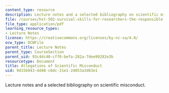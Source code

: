 ```yaml
---
content_type: resource
description: Lecture notes and a selected bibliography on scientific misconduct.
file: /courses/hst-502-survival-skills-for-researchers-the-responsible-conduct-of-research-spring-2003/9d15b943dd48c6dc21e124053a3d63e1_8allegationsofScie.pdf
file_type: application/pdf
learning_resource_types:
- Lecture Notes
license: https://creativecommons.org/licenses/by-nc-sa/4.0/
ocw_type: OCWFile
parent_title: Lecture Notes
parent_type: CourseSection
parent_uid: 93c4dc40-cff0-befa-282a-7dee99282e3b
resourcetype: Document
title: Allegations of Scientific Misconduct
uid: 9d15b943-dd48-c6dc-21e1-24053a3d63e1
---
```

Lecture notes and a selected bibliography on scientific misconduct.